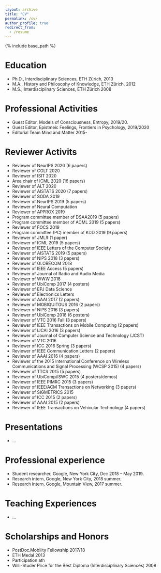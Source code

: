 ```yaml
---
layout: archive
title: "CV"
permalink: /cv/
author_profile: true
redirect_from:
  - /resume
---
```


{% include base_path %}

Education
======
* Ph.D., Interdisciplinary Sciences, ETH Zürich, 2013
* M.A., History and Philosophy of Knowledge, ETH Zürich, 2012
* M.S., Interdisciplinary Sciences, ETH Zürich 2008
<!-- * M.S. in Jekyll, GitHub University, 2014 -->

Professional Activities
======
* Guest Editor, Models of Consciousness, Entropy, 2019/20.
* Guest Editor, Epistmeic Feelings, Frontiers in Psychology, 2019/2020
* Editorial Team Mind and Matter 2015- 

Reviewer Activits
======

* Reviewer of NeurIPS 2020 (6 papers)
* Reviewer of COLT 2020
* Reviewer of ISIT 2020
* Area chair of ICML 2020 (16 papers)
* Reviewer of ALT 2020
* Reviewer of AISTATS 2020 (7 papers)
* Reviewer of SODA 2019
* Reviewer of NeurIPS 2019 (5 papers)
* Reviewer of Neural Computation
* Reviewer of APPROX 2019
* Program committee member of DSAA2019 (5 papers)
* Program committee member of ACML 2019 (5 papers)
* Reviewer of FOCS 2019
* Program committee (PC) member of KDD 2019 (9 papers)
* Reviewer of JMLR (1 paper)
* Reviewer of ICML 2019 (5 papers)
* Reviewer of IEEE Letters of the Computer Society
* Reviewer of AISTATS 2019 (5 papers)
* Reviewer of NIPS 2018 (3 papers)
* Reviewer of GLOBECOM 2018
* Reviewer of IEEE Access (5 papers)
* Reviewer of Journal of Radio and Audio Media
* Reviewer of WWW 2018
* Reviewer of UbiComp 2017 (4 posters)
* Reviewer of EPJ Data Science
* Reviewer of Electronics Letters
* Reviewer of AAAI 2017 (2 papers)
* Reviewer of MOBIQUITOUS 2016 (2 papers)
* Reviewer of NIPS 2016 (3 papers)
* Reviewer of UbiComp 2016 (6 posters)
* Reviewer of VTC 2016 Fall (3 papers)
* Reviewer of IEEE Transactions on Mobile Computing (2 papers)
* Reviewer of IJCAI 2016 (3 papers)
* Reviewer of Journal of Computer Science and Technology (JCST)
* Reviewer of VTC 2016
* Reviewer of ICC 2016 Spring (3 papers)
* Reviewer of IEEE Communication Letters (2 papers)
* Reviewer of AAAI 2016 (4 papers)
* Reviewer of the 2015 International Conference on Wireless Communications and Signal Processing (WCSP 2015) (4 papers)
* Reviewer of TTCS 2015 (5 papers)
* Reviewer of UbiComp/ISWC 2015 (4 posters/demos)
* Reviewer of IEEE PIMRC 2015 (3 papers)
* Reviewer of IEEE/ACM Transactions on Networking (3 papers)
* Reviewer of SIGMETRICS 2015
* Reviewer of ICC 2015 (2 papers)
* Reviewer of AAAI 2015 (2 papers)
* Reviewer of IEEE Transactions on Vehicular Technology (4 papers)

Presentations
======
* ...



Professional experience
======
<!-- * Summer 2015: Research Assistant
  * Github University
  * Duties included: Tagging issues
  * Supervisor: Professor Git

* Fall 2015: Research Assistant
  * Github University
  * Duties included: Merging pull requests
  * Supervisor: Professor Hub -->
* Student researcher, Google, New York City, Dec 2018 – May 2019.
* Research intern, Google, New York City, 2018 summer.
* Research intern, Google, Mountain View, 2017 summer.

Teaching Experiences
======
* ...

Scholarships and Honors
======
* PostDoc.Mobility Fellowship 2017/18
* ETH Medal 2013
* Participation ath
* Willi-Studer Price for the Best Diploma (Interdisciplinary Sciences) 2008

  
<!-- Skills
======
* Skill 1
* Skill 2
  * Sub-skill 2.1
  * Sub-skill 2.2
  * Sub-skill 2.3
* Skill 3

Publications
======
  <ul>{% for post in site.publications %}
    {% include archive-single-cv.html %}
  {% endfor %}</ul>
  
Patents
======
  <ul>{% for post in site.publications %}
    {% include archive-single-cv.html %}
  {% endfor %}</ul>

Talks
======
  <ul>{% for post in site.talks %}
    {% include archive-single-talk-cv.html %}
  {% endfor %}</ul>
  
Teaching
======
  <ul>{% for post in site.teaching %}
    {% include archive-single-cv.html %}
  {% endfor %}</ul>
  
Service and leadership
======
* Currently signed in to 43 different slack teams -->
